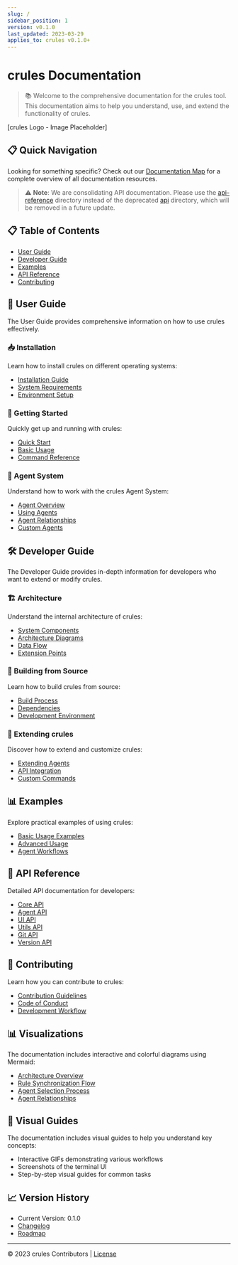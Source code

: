 ```yaml
---
slug: /
sidebar_position: 1
version: v0.1.0
last_updated: 2023-03-29
applies_to: crules v0.1.0+
---
```


# crules Documentation

> 📚 Welcome to the comprehensive documentation for the crules tool. This documentation aims to help you understand, use, and extend the functionality of crules.

[crules Logo - Image Placeholder]

## 📋 Quick Navigation

Looking for something specific? Check out our [Documentation Map](./documentation-map.md) for a complete overview of all documentation resources.

> ⚠️ **Note**: We are consolidating API documentation. Please use the [api-reference](./api-reference/) directory instead of the deprecated [api](./api/) directory, which will be removed in a future update.

## 📋 Table of Contents

- [User Guide](#user-guide)
- [Developer Guide](#developer-guide)
- [Examples](#examples)
- [API Reference](#api-reference)
- [Contributing](#contributing)

## 🚀 User Guide

The User Guide provides comprehensive information on how to use crules effectively.

### 📥 Installation

Learn how to install crules on different operating systems:

- [Installation Guide](./user-guide/installation.md)
- [System Requirements](./user-guide/installation.md#system-requirements)
- [Environment Setup](./user-guide/installation.md#environment-setup)

### 📝 Getting Started

Quickly get up and running with crules:

- [Quick Start](./user-guide/getting-started.md)
- [Basic Usage](./user-guide/getting-started.md#basic-usage)
- [Command Reference](./user-guide/commands.md)

### 🧠 Agent System

Understand how to work with the crules Agent System:

- [Agent Overview](./user-guide/agents.md)
- [Using Agents](./user-guide/agents.md#using-agents)
- [Agent Relationships](./user-guide/agents.md#agent-ecosystem)
- [Custom Agents](./user-guide/agents.md#adding-custom-agents)

## 🛠️ Developer Guide

The Developer Guide provides in-depth information for developers who want to extend or modify crules.

### 🏗️ Architecture

Understand the internal architecture of crules:

- [System Components](./developer-guide/architecture.md)
- [Architecture Diagrams](./developer-guide/architecture.md#architecture)
- [Data Flow](./developer-guide/architecture.md#data-flow)
- [Extension Points](./developer-guide/architecture.md#extension-points)

### 🔧 Building from Source

Learn how to build crules from source:

- [Build Process](./developer-guide/building.md)
- [Dependencies](./developer-guide/building.md#dependencies)
- [Development Environment](./developer-guide/building.md#development-environment)

### 🧩 Extending crules

Discover how to extend and customize crules:

- [Extending Agents](./developer-guide/extending-agents.md)
- [API Integration](./developer-guide/extending-agents.md#api-integration)
- [Custom Commands](./developer-guide/extending-agents.md#custom-commands)

## 📊 Examples

Explore practical examples of using crules:

- [Basic Usage Examples](./examples/basic-usage.md)
- [Advanced Usage](./examples/advanced-usage.md)
- [Agent Workflows](./examples/agent-workflows.md)

## 📘 API Reference

Detailed API documentation for developers:

- [Core API](./api-reference/core-api.md)
- [Agent API](./api-reference/agent-api.md)
- [UI API](./api-reference/ui-api.md)
- [Utils API](./api-reference/utils-api.md)
- [Git API](./api-reference/git-api.md)
- [Version API](./api-reference/version-api.md)

## 🤝 Contributing

Learn how you can contribute to crules:

- [Contribution Guidelines](./developer-guide/contributing.md)
- [Code of Conduct](./developer-guide/code-of-conduct.md)
- [Development Workflow](./developer-guide/contributing.md#development-workflow)

## 📊 Visualizations

The documentation includes interactive and colorful diagrams using Mermaid:

- [Architecture Overview](./developer-guide/architecture.md#architecture)
- [Rule Synchronization Flow](./developer-guide/architecture.md#rule-synchronization)
- [Agent Selection Process](./developer-guide/architecture.md#agent-selection)
- [Agent Relationships](./user-guide/agents.md#agent-ecosystem)

## 📱 Visual Guides

The documentation includes visual guides to help you understand key concepts:

- Interactive GIFs demonstrating various workflows
- Screenshots of the terminal UI
- Step-by-step visual guides for common tasks

## 📈 Version History

- Current Version: 0.1.0
- [Changelog](https://github.com/crules-org/crules-website/blob/main/CHANGELOG.md)
- [Roadmap](./ROADMAP.md)

---

© 2023 crules Contributors | [License](https://github.com/crules-org/crules-website/blob/main/LICENSE)
